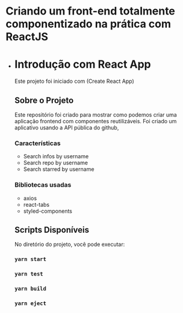 <h1>Criando um front-end totalmente componentizado na prática com ReactJS</h1>



- # Introdução com React App

  Este projeto foi iniciado com (Create React App)

  ## Sobre o Projeto

  Este repositório foi criado para mostrar como podemos criar uma aplicação frontend com componentes reutilizáveis. Foi criado um aplicativo usando a API pública do github,

  ### Características

  - Search infos by username
  - Search repo by username
  - Search starred by username

  

  ### Bibliotecas usadas

  - axios
  - react-tabs
  - styled-components

  ##  Scripts Disponíveis

  No diretório do projeto, você pode executar:

  ### `yarn start`

  
  
  ### `yarn test`
  
  

  ### `yarn build`

  
  
  ### `yarn eject`
